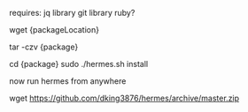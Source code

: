 requires: 
jq library
git library
ruby?

wget {packageLocation}

tar -czv {package}

cd {package}
sudo ./hermes.sh install

now run hermes from anywhere

wget https://github.com/dking3876/hermes/archive/master.zip